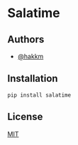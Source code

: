 # Salatime

## Authors

- [@hakkm](https://www.github.com/hakkm)

## Installation

```pip install salatime```

## License

[MIT](https://choosealicense.com/licenses/mit/)
